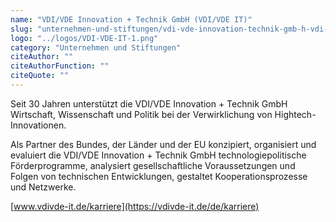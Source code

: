 ```yaml
---
name: "VDI/VDE Innovation + Technik GmbH (VDI/VDE IT)"
slug: "unternehmen-und-stiftungen/vdi-vde-innovation-technik-gmb-h-vdi-vde-it"
logo: "../logos/VDI-VDE-IT-1.png"
category: "Unternehmen und Stiftungen"
citeAuthor: ""
citeAuthorFunction: ""
citeQuote: ""
---
```


Seit 30 Jahren unterstützt die VDI/VDE Innovation + Technik GmbH Wirtschaft, Wissenschaft und Politik bei der Verwirklichung von Hightech-Innovationen.

Als Partner des Bundes, der Länder und der EU konzipiert, organisiert und evaluiert die VDI/VDE Innovation + Technik GmbH technologiepolitische Förderprogramme, analysiert gesellschaftliche Voraussetzungen und Folgen von technischen Entwicklungen, gestaltet Kooperationsprozesse und Netzwerke.

[www.vdivde-it.de/karriere](https://vdivde-it.de/de/karriere)
